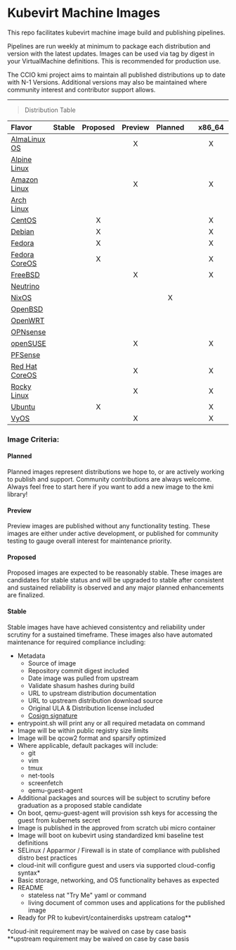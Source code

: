 # Kubevirt Machine Images
This repo facilitates kubevirt machine image build and publishing pipelines.
    
Pipelines are run weekly at minimum to package each distribution and version
with the latest updates. Images can be used via tag by digest in your VirtualMachine definitions.
This is recommended for production use.
    
The CCIO kmi project aims to maintain all published distributions up to date with N-1 Versions. Additional versions may also be maintained where community interest and contributor support allows.

------
> Distribution Table
    
| Flavor           | Stable | Proposed | Preview | Planned  | | x86_64 | arm64 |
|:-----------------|:------:|:--------:|:-------:|:--------:|-|:------:|:-----:|
| [AlmaLinux OS]   |        |          |    X    |          | |    X   |   X   |
| [Alpine Linux]   |        |          |         |          | |        |       |
| [Amazon Linux]   |        |          |    X    |          | |    X   |       |
| [Arch Linux]     |        |          |         |          | |        |       |
| [CentOS]         |        |     X    |         |          | |    X   |   X   |
| [Debian]         |        |     X    |         |          | |    X   |   X   |
| [Fedora]         |        |     X    |         |          | |    X   |   X   |
| [Fedora CoreOS]  |        |     X    |         |          | |    X   |   X   |
| [FreeBSD]        |        |          |    X    |          | |    X   |       |
| [Neutrino]       |        |          |         |          | |        |       |
| [NixOS]          |        |          |         |     X    | |        |       |
| [OpenBSD]        |        |          |         |          | |        |       |
| [OpenWRT]        |        |          |         |          | |        |       |
| [OPNsense]       |        |          |         |          | |        |       |
| [openSUSE]       |        |          |    X    |          | |    X   |       |
| [PFSense]        |        |          |         |          | |        |       |
| [Red Hat CoreOS] |        |          |    X    |          | |    X   |   X   |
| [Rocky Linux]    |        |          |    X    |          | |    X   |   X   |
| [Ubuntu]         |        |     X    |         |          | |    X   |   X   |
| [VyOS]           |        |          |    X    |          | |    X   |       |
    
### Image Criteria:
####    Planned
Planned images represent distributions we hope to, or are actively working to publish and support.
Community contributions are always welcome. Always feel free to start here if you want to add a new
image to the kmi library!
####    Preview
Preview images are published without any functionality testing. These images are either under active
development, or published for community testing to gauge overall interest for maintenance priority.
####    Proposed
Proposed images are expected to be reasonably stable. These images are candidates for stable status
and will be upgraded to stable after consistent and sustained reliability is observed and any major
planned enhancements are finalized.
####    Stable
Stable images have have achieved consistentcy and reliability under scrutiny for a sustained timeframe.
These images also have automated maintenance for required compliance including:
  - Metadata
    - Source of image
    - Repository commit digest included
    - Date image was pulled from upstream
    - Validate shasum hashes during build
    - URL to upstream distribution documentation
    - URL to upstream distribution download source
    - Original ULA & Distribution license included
    - [Cosign signature](https://github.com/sigstore/cosign)
  - entrypoint.sh will print any or all required metadata on command
  - Image will be within public registry size limits
  - Image will be qcow2 format and sparsify optimized
  - Where applicable, default packages will include:
    - git
    - vim
    - tmux
    - net-tools
    - screenfetch
    - qemu-guest-agent
  - Additional packages and sources will be subject to scrutiny before graduation as a proposed stable candidate
  - On boot, qemu-guest-agent will provision ssh keys for accessing the guest from kubernets secret
  - Image is published in the approved from scratch ubi micro container
  - Image will boot on kubevirt using standardized kmi baseline test definitions
  - SELinux / Apparmor / Firewall is in state of compliance with published distro best practices
  - cloud-init will configure guest and users via supported cloud-config syntax*
  - Basic storage, networking, and OS functionality behaves as expected
  - README
    - stateless nat "Try Me" yaml or command
    - living document of common uses and applications for the published image
  - Ready for PR to kubevirt/containerdisks upstream catalog**    
    
*cloud-init requirement may be waived on case by case basis    
**upstream requirement may be waived on case by case basis
    
[AlmaLinux OS]:https://almalinux.org
[Alpine Linux]:https://www.alpinelinux.org
[Amazon Linux]:https://aws.amazon.com/amazon-linux-2
[Arch Linux]:https://archlinux.org
[CentOS]:https://www.centos.org
[Debian]:https://www.debian.org
[Fedora]:https://getfedora.org
[Fedora CoreOS]:https://docs.fedoraproject.org/en-US/fedora-coreos
[FreeBSD]:https://www.freebsd.org
[Neutrino]:https://github.com/ContainerCraft/neutrino
[NixOS]:https://nixos.org
[OpenBSD]:https://www.openbsd.org
[openSUSE]:http://www.opensuse.org
[OpenWRT]:https://openwrt.org
[OPNsense]:https://opnsense.org
[PFSense]:https://www.pfsense.org
[Red Hat CoreOS]:https://cloud.redhat.com/learn/coreos
[Rocky Linux]:https://rockylinux.org
[Ubuntu]:https://ubuntu.com
[VyOS]:https://vyos.io

